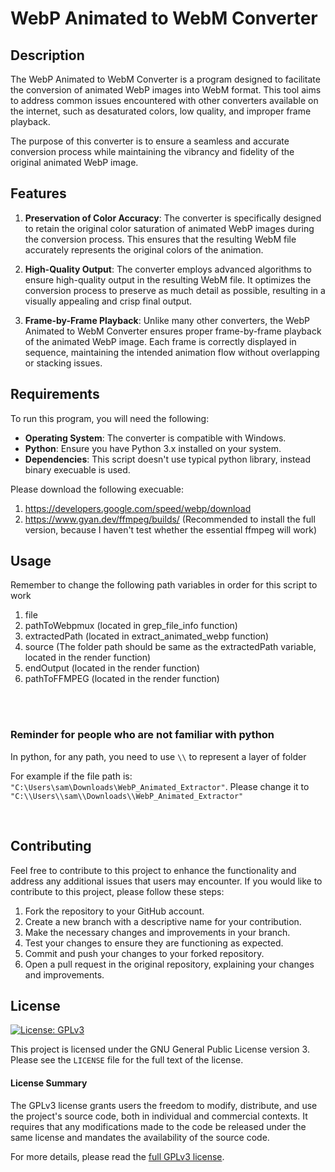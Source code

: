 # WebP Animated to WebM Converter

## Description

The WebP Animated to WebM Converter is a program designed to facilitate the conversion of animated WebP images into WebM format. This tool aims to address common issues encountered with other converters available on the internet, such as desaturated colors, low quality, and improper frame playback.

The purpose of this converter is to ensure a seamless and accurate conversion process while maintaining the vibrancy and fidelity of the original animated WebP image.

## Features

1. **Preservation of Color Accuracy**: The converter is specifically designed to retain the original color saturation of animated WebP images during the conversion process. This ensures that the resulting WebM file accurately represents the original colors of the animation.

2. **High-Quality Output**: The converter employs advanced algorithms to ensure high-quality output in the resulting WebM file. It optimizes the conversion process to preserve as much detail as possible, resulting in a visually appealing and crisp final output.

3. **Frame-by-Frame Playback**: Unlike many other converters, the WebP Animated to WebM Converter ensures proper frame-by-frame playback of the animated WebP image. Each frame is correctly displayed in sequence, maintaining the intended animation flow without overlapping or stacking issues.

## Requirements

To run this program, you will need the following:

- **Operating System**: The converter is compatible with Windows. 
- **Python**: Ensure you have Python 3.x installed on your system.
- **Dependencies**: This script doesn't use typical python library, instead binary execuable is used. 

Please download the following execuable: 

1. https://developers.google.com/speed/webp/download
2. https://www.gyan.dev/ffmpeg/builds/ (Recommended to install the full version, because I haven't test whether the essential ffmpeg will work)

## Usage

Remember to change the following path variables in order for this script to work

1. file
2. pathToWebpmux (located in grep_file_info function)
3. extractedPath (located in extract_animated_webp function)
4. source (The folder path should be same as the extractedPath variable, located in the render function)
5. endOutput (located in the render function) 
6. pathToFFMPEG (located in the render function)

<br />
<br />

### Reminder for people who are not familiar with python 

In python, for any path, you need to use `\\` to represent a layer of folder

For example if the file path is: ```"C:\Users\sam\Downloads\WebP_Animated_Extractor"```.
Please change it to ```"C:\\Users\\sam\\Downloads\\WebP_Animated_Extractor"```

<br />

## Contributing

Feel free to contribute to this project to enhance the functionality and address any additional issues that users may encounter. If you would like to contribute to this project, please follow these steps:

1. Fork the repository to your GitHub account.
2. Create a new branch with a descriptive name for your contribution.
3. Make the necessary changes and improvements in your branch.
4. Test your changes to ensure they are functioning as expected.
5. Commit and push your changes to your forked repository.
6. Open a pull request in the original repository, explaining your changes and improvements.

## License

[![License: GPLv3](https://img.shields.io/badge/License-GPLv3-blue.svg)](https://www.gnu.org/licenses/gpl-3.0)

This project is licensed under the GNU General Public License version 3. Please see the `LICENSE` file for the full text of the license.

#### License Summary

The GPLv3 license grants users the freedom to modify, distribute, and use the project's source code, both in individual and commercial contexts. It requires that any modifications made to the code be released under the same license and mandates the availability of the source code.

For more details, please read the [full GPLv3 license](https://www.gnu.org/licenses/gpl-3.0).
